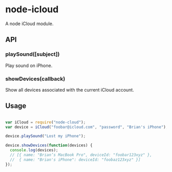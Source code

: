# node-icloud

A node iCloud module.

## API

### playSound([subject])

Play sound on iPhone.

### showDevices(callback)

Show all devices associated with the current iCloud account.

## Usage

``` js

var iCloud = require("node-cloud");
var device = iCloud("foobar@icloud.com", "password", "Brian's iPhone");

device.playSound("Lost my iPhone");

device.showDevices(function(devices) {
  console.log(devices);
  // [{ name: "Brian’s MacBook Pro", deviceId: "foobar123xyz" },
  //  { name: "Brian's iPhone": deviceId: "foobaz123xyz" }]
});

```
